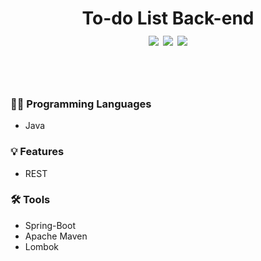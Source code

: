 <h1 align=center>To-do List Back-end </br> <img src="https://img.shields.io/badge/java-%23ED8B00.svg?style=for-the-badge&logo=openjdk&logoColor=white"> <img src="https://img.shields.io/badge/Spring_Boot-F2F4F9?style=for-the-badge&logo=spring-boot"> <img src="https://img.shields.io/badge/Apache%20Maven-C71A36?style=for-the-badge&logo=Apache%20Maven&logoColor=white"></h1>
</br></br>

### 👨‍💻 Programming Languages

- Java

### 💡 Features

- REST

### 🛠 Tools

- Spring-Boot
- Apache Maven
- Lombok
